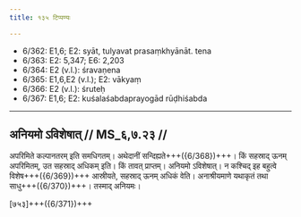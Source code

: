 ```yaml
---
title: १३५ टिप्पण्यः

---
```

- 6/362: E1,6; E2: syāt, tulyavat prasaṃkhyānāt. tena
- 6/363: E2: 5,347; E6: 2,203
- 6/364: E2 (v.l.): śravaṇena
- 6/365: E1,6,E2 (v.l.); E2: vākyaṃ
- 6/366: E2 (v.l.): śruteḥ
- 6/367: E1,6; E2: kuśalaśabdaprayogād rūḍhiśabda

____________________________________________


## अनियमो ऽविशेषात् // MS_६,७.२३ //

अपरिमिते कल्पानतरम् इति समधिगतम्। अथेदानीं सन्दिह्यते+++({6/368})+++। किं सहस्राद् ऊनम् अपरिमितम्, उत सहस्राद् अधिकम् इति। किं तावत् प्राप्तम्। अनियमो ऽविशेषात्। न कश्चिद् इह बहुत्वे विशेष+++({6/369})+++ आस्रीयते, सहस्राद् ऊनम् अधिकं वेति। अनाश्रीयमाणे यथाकृतं तथा साधु+++({6/370})+++। तस्माद् अनियमः।

[७५३]+++({6/371})+++